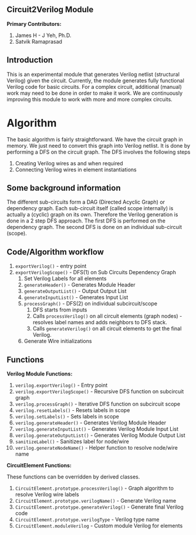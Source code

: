 ## Circuit2Verilog Module

**Primary Contributors:**

1. James H - J Yeh, Ph.D.
2. Satvik Ramaprasad

## Introduction

This is an experimental module that generates Verilog netlist (structural
Verilog) given the circuit. Currently, the module generates fully functional
Verilog code for basic circuits. For a complex circuit, additional (manual) work
may need to be done in order to make it work. We are continuously improving this
module to work with more and more complex circuits.

# Algorithm

The basic algorithm is fairly straightforward. We have the circuit graph in
memory. We just need to convert this graph into Verilog netlist. It is done by
performing a DFS on the circuit graph. The DFS involves the following steps

1. Creating Verilog wires as and when required
2. Connecting Verilog wires in element instantiations

## Some background information

The different sub-circuits form a DAG (Directed Acyclic Graph) or dependency
graph. Each sub-circuit itself (called scope internally) is actually a (cyclic)
graph on its own. Therefore the Verilog generation is done in a 2 step DFS
approach. The first DFS is performed on the dependency graph. The second DFS is
done on an individual sub-circuit (scope).

## Code/Algorithm workflow

1. `exportVerilog()` - entry point
2. `exportVerilogScope()` - DFS(1) on Sub Circuits Dependency Graph
    1. Set Verilog Labels for all elements
    2. `generateHeader()` - Generates Module Header
    3. `generateOutputList()` - Output Output List
    4. `generateInputList()` - Generates Input List
    5. `processGraph()` - DFS(2) on individual subcircuit/scope
        1. DFS starts from inputs
        2. Calls `processVerilog()` on all circuit elements (graph nodes) - resolves label names and adds neighbors to DFS stack.
        3. Calls `generateVerilog()` on all circuit elements to get the final Verilog.
    6. Generate Wire initializations

## Functions

**Verilog Module Functions:**

1. `verilog.exportVerilog()` - Entry point
1. `verilog.exportVerilogScope()` - Recursive DFS function on subcircuit graph
1. `verilog.processGraph()` - Iterative DFS function on subcircuit scope
1. `verilog.resetLabels()` - Resets labels in scope
1. `verilog.setLabels()` - Sets labels in scope
1. `verilog.generateHeader()` - Generates Verilog Module Header
1. `verilog.generateInputList()` - Generates Verilog Module Input List
1. `verilog.generateOutputList()` - Generates Verilog Module Output List
1. `sanitizeLabel()` - Sanitizes label for node/wire
1. `verilog.generateNodeName()` - Helper function to resolve node/wire name

**CircuitElement Functions:**

These functions can be overridden by derived classes.

1. `CircuitElement.prototype.processVerilog()` - Graph algorithm to resolve Verilog wire labels
1. `CircuitElement.prototype.verilogName()` - Generate Verilog name
1. `CircuitElement.prototype.generateVerilog()` - Generate final Verilog code
1. `CircuitElement.prototype.verilogType` - Verilog type name
1. `CircuitElement.moduleVerilog` - Custom module Verilog for elements
